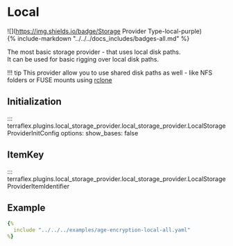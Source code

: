 # Local

![](https://img.shields.io/badge/Storage Provider Type-local-purple)  
{% include-markdown "../../../docs_includes/badges-all.md" %}

The most basic storage provider - that uses local disk paths.  
It can be used for basic rigging over local disk paths.  

!!! tip
    This provider allow you to use shared disk paths as well - like NFS folders or FUSE mounts using [rclone](https://rclone.org/commands/rclone_mount/)


## Initialization

::: terraflex.plugins.local_storage_provider.local_storage_provider.LocalStorageProviderInitConfig
    options:
      show_bases: false

## ItemKey

::: terraflex.plugins.local_storage_provider.local_storage_provider.LocalStorageProviderItemIdentifier

## Example

```yaml title="terraflex.yaml" hl_lines="2-4 6-8 15-17 24-26"
{%
  include "../../../examples/age-encryption-local-all.yaml"
%}
```
